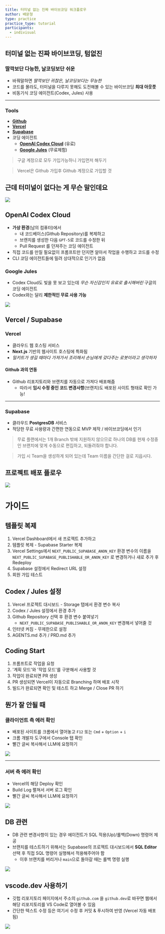 ```yaml
---
title: 터미널 없는 진짜 바이브코딩 워크플로우
author: 배문형
type: practice
practice_type: tutorial
participants:
  - indivisual
---
```


## 터미널 없는 진짜 바이브코딩, 텀없진

### 딸깍보단 다능한, 날코딩보단 쉬운

- 바꿔말하면 *딸깍보단 귀찮은, 날코딩보다는 무능한*
- 코드를 몰라도, 터미널을 다루지 못해도 도전해볼 수 있는 바이브코딩 **최대 아웃풋**
- 비동기식 코딩 에이전트(Codex, Jules) 사용

***

### Tools

- **[Github](https://github.com)**
- **[Vercel](https://vercel.com)**
- **[Supabase](https://supabase.com)**
- 코딩 에이전트
	- **[OpenAI Codex Cloud](https://chatgpt.com/codex)** (유료)
	- **[Google Jules](https://jules.google)** (무료체험)

> 구글 계정으로 모두 가입가능하니 가입먼저 해두기

> Vercel은 Github 가입후 Github 계정으로 가입할 것

## 근데 터미널이 없다는 게 무슨 말인데요

![](../attachments/vibe-no_terminal.png)

## OpenAI Codex Cloud

- **가상 환경**(남의 컴퓨터)에서 
	- 내 코드베이스(Github Repository)를 복제하고 
	- 브랜치를 생성한 다음 `GPT-5`로 코드를 수정한 뒤
	- Pull Request 를 던져주는 코딩 에이전트
- 직접 코드를 만질 필요없이 프롬프트만 던지면 알아서 작업을 수행하고 코드를 수정
- CLI 코딩 에이전트들에 밀려 상대적으로 인기가 없음

### Google Jules

- Codex Cloud도 빛을 못 보고 있는데 *무슨 자신감인지 유료로 출시해버린* 구글의 코딩 에이전트
- Codex와는 달리 **제한적인 무료 사용 가능**

![](../attachments/vibe-codex.png)

## Vercel / Supabase

### Vercel

- 클라우드 웹 호스팅 서비스
- **Next.js** 기반의 웹사이트 호스팅에 특화됨
- *밀키트가 생길 때마다 가져가서 조리해서 손님에게 갖다주는 로봇이라고 생각하자*

#### Github 과의 연동

- Github 리포지토리와 브랜치를 자동으로 가져다 배포해줌
	- 따라서 **임시 수정 중인 코드 변경사항**(브랜치)도 배포된 사이트 형태로 확인 가능!

***

### Supabase

- 클라우드 **PostgresDB** 서비스
- 적당한 무료 사용량과 간편한 연동으로 MVP 제작 / 바이브코딩에서 인기

> 무료 플랜에서는 1개 Branch 밖에 지원하지 않으므로 하나의 DB를 현재 수정중인 브랜치에 맞게 수동으로 편집하고, 되돌려줘야 합니다.

> 가입 시 Team을 생성하게 되어 있는데 Team 이름을 간단한 걸로 지읍시다.

## 프로젝트 배포 플로우

![](../attachments/vibe-no_term_flow.png)

# 가이드

## 템플릿 복제

1. Vercel Dashboard에서 새 프로젝트 추가하고
2. 템플릿 복제 - Supabase Starter 복제
3. Vercel Settings에서 `NEXT_PUBLIC_SUPABASE_ANON_KEY` 환경 변수의 이름을 `NEXT_PUBLIC_SUPABASE_PUBLISHABLE_OR_ANON_KEY` 로 변경하거나 새로 추가 후 Redeploy
4. Supabase 설정에서 Redirect URL 설정
5. 회원 가입 테스트

## Codex / Jules 설정

1. Vercel 프로젝트 대시보드 - Storage 탭에서 환경 변수 복사
2. Codex / Jules 설정에서 환경 추가
3. Github Repository 선택 후 환경 변수 붙여넣기
	- `NEXT_PUBLIC_SUPABASE_PUBLISHABLE_OR_ANON_KEY` 변경해서 넣어줄 것
4. 인터넷 켜짐 - 무제한으로 설정
5. AGENTS.md 추가 / PRD.md 추가

## Coding Start

1. 프롬프트로 작업을 요청
2. '계획 모드'와 '작업 모드'를 구분해서 사용할 것
3. 작업이 완료되면 PR 생성
4. PR 생성되면 Vercel이 자동으로 Branching 하며 배포 시작
5. 빌드가 완료되면 확인 및 테스트 하고 Merge / Close PR 하기

## 뭔가 잘 안될 때

### 클라이언트 측 에러 확인

- 배포된 사이트를 크롬에서 열어놓고 `F12` 또는 `Cmd` + `Option` + `i`
- 크롬 개발자 도구에서 Console 탭 확인
- 빨간 글씨 복사해서 LLM에 요청하기

![](attachments/no-term-client_error.png)

---

### 서버 측 에러 확인

- Vercel의 해당 Deploy 확인
- Build Log 펼쳐서 서버 로그 확인
- 빨간 글씨 복사해서 LLM에 요청하기

![](attachments/no-term-server_error.png)

## DB 관련

- DB 관련 변경사항이 있는 경우 에이전트가 SQL 적용(Up)/롤백(Down) 명령어 제공
- 브랜치를 테스트하기 위해서는 Supabase의 프로젝트 대시보드에서 **SQL Editor** 선택 후 직접 SQL 명령어 실행해서 적용해주어야 함
	- 이후 브랜치를 버리거나 `main`으로 돌아갈 때는 롤백 명령 실행

![](attachments/no-term-supabase.png)

## vscode.dev 사용하기

- 깃헙 리포지토리 페이지에서 주소의 `github.com` 을 `github.dev`로 바꾸면 웹에서 해당 리포지토리를 VS Code로 열어볼 수 있음
- 간단한 텍스트 수정 등은 여기서 수정 후 커밋 & 푸시하여 반영 (Vercel 자동 배포됨)

![](attachments/no-term-vscode.png)